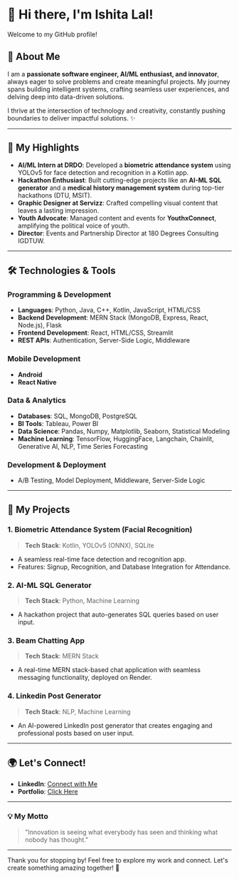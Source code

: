 # 👋 Hi there, I'm Ishita Lal!

Welcome to my GitHub profile! 

## 🚀 About Me

I am a **passionate software engineer, AI/ML enthusiast, and innovator**, always eager to solve problems and create meaningful projects. My journey spans building intelligent systems, crafting seamless user experiences, and delving deep into data-driven solutions. 

I thrive at the intersection of technology and creativity, constantly pushing boundaries to deliver impactful solutions. ✨

---

## 🌟 My Highlights

- **AI/ML Intern at DRDO**: Developed a **biometric attendance system** using YOLOv5 for face detection and recognition in a Kotlin app.
- **Hackathon Enthusiast**: Built cutting-edge projects like an **AI-ML SQL generator** and a **medical history management system** during top-tier hackathons (DTU, MSIT).
- **Graphic Designer at Servizz**: Crafted compelling visual content that leaves a lasting impression.
- **Youth Advocate**: Managed content and events for **YouthxConnect**, amplifying the political voice of youth.
- **Director**: Events and Partnership Director at 180 Degrees Consulting IGDTUW.

---

## 🛠️ Technologies & Tools

### Programming & Development
- **Languages**: Python, Java, C++, Kotlin, JavaScript, HTML/CSS
- **Backend Development**: MERN Stack (MongoDB, Express, React, Node.js), Flask
- **Frontend Development**: React, HTML/CSS, Streamlit
- **REST APIs**: Authentication, Server-Side Logic, Middleware

### Mobile Development
- **Android**
- **React Native**

### Data & Analytics
- **Databases**: SQL, MongoDB, PostgreSQL
- **BI Tools**: Tableau, Power BI
- **Data Science**: Pandas, Numpy, Matplotlib, Seaborn, Statistical Modeling
- **Machine Learning**: TensorFlow, HuggingFace, Langchain, Chainlit, Generative AI, NLP, Time Series Forecasting

### Development & Deployment
- A/B Testing, Model Deployment, Middleware, Server-Side Logic

---

## 📂 My Projects

### 1. Biometric Attendance System (Facial Recognition)
> **Tech Stack**: Kotlin, YOLOv5 (ONNX), SQLite
- A seamless real-time face detection and recognition app.
- Features: Signup, Recognition, and Database Integration for Attendance.

### 2. AI-ML SQL Generator
> **Tech Stack**: Python, Machine Learning
- A hackathon project that auto-generates SQL queries based on user input.

### 3. Beam Chatting App
> **Tech Stack**: MERN Stack
- A real-time MERN stack-based chat application with seamless messaging functionality, deployed on Render.

### 4. Linkedin Post Generator
> **Tech Stack**: NLP, Machine Learning
- An AI-powered LinkedIn post generator that creates engaging and professional posts based on user input.

---

## 🌍 Let's Connect!

- **LinkedIn**: [Connect with Me](https://www.linkedin.com/in/ishita-lal-1976741b3/)
- **Portfolio**: [Click Here](https://final-portfolio-nu-blush.vercel.app/)

---

### 💡 My Motto

> "Innovation is seeing what everybody has seen and thinking what nobody has thought."

---

Thank you for stopping by! Feel free to explore my work and connect. Let's create something amazing together! 🌟



<!--
**ishi-ta-lal/ishi-ta-lal** is a ✨ _special_ ✨ repository because its `README.md` (this file) appears on your GitHub profile.

Here are some ideas to get you started:

- 🔭 I’m currently working on ...
- 🌱 I’m currently learning ...
- 👯 I’m looking to collaborate on ...
- 🤔 I’m looking for help with ...
- 💬 Ask me about ...
- 📫 How to reach me: ...
- 😄 Pronouns: ...
- ⚡ Fun fact: ...
-->
